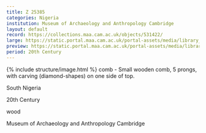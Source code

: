 ```yaml
---
title: Z 25385
categories: Nigeria
institution: Museum of Archaeology and Anthropology Cambridge
layout: default
record: https://collections.maa.cam.ac.uk/objects/531422/
large: https://static.portal.maa.cam.ac.uk/portal-assets/media/library_images/web/671672_Z_25385_001.jpg
preview: https://static.portal.maa.cam.ac.uk/portal-assets/media/library_images/thumbnail/671672_Z_25385_001.jpg
period: 20th Century
---
```

{% include structure/image.html %}
comb - Small wooden comb, 5 prongs, with carving (diamond-shapes) on one side of top.

South Nigeria

20th Century

wood

Museum of Archaeology and Anthropology Cambridge
